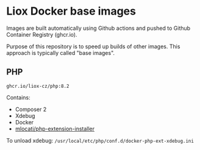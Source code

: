 # Liox Docker base images

Images are built automatically using Github actions and pushed to Github Container Registry (ghcr.io).

Purpose of this repository is to speed up builds of other images. This approach is typically called "base images".

## PHP

```
ghcr.io/liox-cz/php:8.2
```

Contains:
- Composer 2
- Xdebug
- Docker
- [mlocati/php-extension-installer](https://github.com/mlocati/docker-php-extension-installer)

To unload xdebug:
`/usr/local/etc/php/conf.d/docker-php-ext-xdebug.ini`
